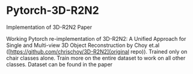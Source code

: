 # Pytorch-3D-R2N2
Implementation of 3D-R2N2 Paper

Working Pytorch re-implementation of 3D-R2N2: A Unified Approach for Single and Multi-view 3D Object Reconstruction by Choy et.al ([https://github.com/chrischoy/3D-R2N2](original repo)). Trained only on chair classes alone. Train more on the entire dataset to work on all other classes. Dataset can be found in the paper
